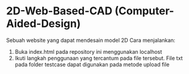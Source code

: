 # 2D-Web-Based-CAD (Computer-Aided-Design)
Sebuah website yang dapat mendesain model 2D
Cara menjalankan:
1. Buka index.html pada repository ini menggunakan localhost
2. Ikuti langkah penggunaan yang tercantum pada file tersebut. File txt pada folder testcase dapat digunakan pada metode upload file